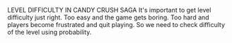 LEVEL DIFFICULTY IN CANDY CRUSH SAGA
It's important to get level difficulty just right. 
Too easy and the game gets boring.
Too hard and players become frustrated and quit playing.
So we need to check difficulty of the level using probability.
